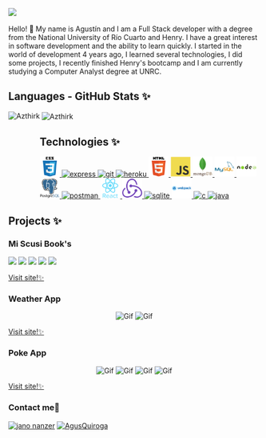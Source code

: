 <p>
  <img src="https://media-exp1.licdn.com/dms/image/D4D16AQGUXdG6nXKZ0g/profile-displaybackgroundimage-shrink_350_1400/0/1665176380399?e=1673481600&v=beta&t=-x5tzzXpp9EtLQZZsaZH6WgKwWIS4V35rzSGRdOg4FA">
</p>

Hello! 👋 My name is Agustín and I am a Full Stack developer with a degree from the National University of Río Cuarto and Henry. I have a great interest in software development and the ability to learn quickly. I started in the world of development 4 years ago, I learned several technologies, I did some projects, I recently finished Henry's bootcamp and I am currently studying a Computer Analyst degree at UNRC.

## Languages - GitHub Stats ✨

<p><img height="150em" align="left" src="https://github-readme-stats.vercel.app/api/top-langs?username=Azthirk&show_icons=true&theme=dark&locale=en&layout=compact" alt="Azthirk" /></p>

<p>&nbsp;<img align="center" height="150em" src="https://github-readme-stats.vercel.app/api?username=Azthirk&show_icons=true&theme=dark&locale=en" alt="Azthirk" /></p>

## Technologies ✨

<p align="left"> <a href="https://www.w3schools.com/css/" target="_blank" rel="noreferrer"> <img src="https://raw.githubusercontent.com/devicons/devicon/master/icons/css3/css3-original-wordmark.svg" alt="css3" width="40" height="40"/> </a> <a href="https://expressjs.com" target="_blank" rel="noreferrer"> <img src="https://i.imgur.com/xrlM7cM.png" alt="express" width="90" height="40"/> </a> <a href="https://git-scm.com/" target="_blank" rel="noreferrer"> <img src="https://www.vectorlogo.zone/logos/git-scm/git-scm-icon.svg" alt="git" width="40" height="40"/> </a> <a href="https://heroku.com" target="_blank" rel="noreferrer"> <img src="https://www.vectorlogo.zone/logos/heroku/heroku-icon.svg" alt="heroku" width="40" height="40"/> </a> <a href="https://www.w3.org/html/" target="_blank" rel="noreferrer"> <img src="https://raw.githubusercontent.com/devicons/devicon/master/icons/html5/html5-original-wordmark.svg" alt="html5" width="40" height="40"/> </a> <a href="https://developer.mozilla.org/en-US/docs/Web/JavaScript" target="_blank" rel="noreferrer"> <img src="https://raw.githubusercontent.com/devicons/devicon/master/icons/javascript/javascript-original.svg" alt="javascript" width="40" height="40"/> </a> <a href="https://www.mongodb.com/" target="_blank" rel="noreferrer"> <img src="https://raw.githubusercontent.com/devicons/devicon/master/icons/mongodb/mongodb-original-wordmark.svg" alt="mongodb" width="40" height="40"/> </a> <a href="https://www.mysql.com/" target="_blank" rel="noreferrer"> <img src="https://raw.githubusercontent.com/devicons/devicon/master/icons/mysql/mysql-original-wordmark.svg" alt="mysql" width="40" height="40"/> </a> <a href="https://nodejs.org" target="_blank" rel="noreferrer"> <img src="https://raw.githubusercontent.com/devicons/devicon/master/icons/nodejs/nodejs-original-wordmark.svg" alt="nodejs" width="40" height="40"/> </a> <a href="https://www.postgresql.org" target="_blank" rel="noreferrer"> <img src="https://raw.githubusercontent.com/devicons/devicon/master/icons/postgresql/postgresql-original-wordmark.svg" alt="postgresql" width="40" height="40"/> </a> <a href="https://postman.com" target="_blank" rel="noreferrer"> <img src="https://www.vectorlogo.zone/logos/getpostman/getpostman-icon.svg" alt="postman" width="40" height="40"/> </a> <a href="https://reactjs.org/" target="_blank" rel="noreferrer"> <img src="https://raw.githubusercontent.com/devicons/devicon/master/icons/react/react-original-wordmark.svg" alt="react" width="40" height="40"/> </a> <a href="https://redux.js.org" target="_blank" rel="noreferrer"> <img src="https://raw.githubusercontent.com/devicons/devicon/master/icons/redux/redux-original.svg" alt="redux" width="40" height="40"/> </a> <a href="https://www.sqlite.org/" target="_blank" rel="noreferrer"> <img src="https://www.vectorlogo.zone/logos/sqlite/sqlite-icon.svg" alt="sqlite" width="40" height="40"/> </a> <a href="https://webpack.js.org" target="_blank" rel="noreferrer"> <img src="https://raw.githubusercontent.com/devicons/devicon/d00d0969292a6569d45b06d3f350f463a0107b0d/icons/webpack/webpack-original-wordmark.svg" alt="webpack" width="40" height="40"/> <img src="https://cdn.icon-icons.com/icons2/2415/PNG/512/c_original_logo_icon_146611.png" alt="c" width="40" height="40"/>
<img src="https://cdn-icons-png.flaticon.com/512/5968/5968282.png" alt="java" width="40" height="40"/> </a> </p>

## Projects ✨


### Mi Scusi Book's
<p>
  <a href="https://mi-scusi-books.vercel.app/"><img width="45%" src="https://i.imgur.com/ZoHuxEe.png"></a>
  <a href="https://mi-scusi-books.vercel.app/login"><img width="45%" src="https://i.imgur.com/R4YY5mA.png"></a>
  <a href="https://mi-scusi-books.vercel.app"><img width="45%" src="https://i.imgur.com/gteM2O0.png"></a>
  <a href="https://mi-scusi-books.vercel.app/book_details/635c7df4633c6074cec33389"><img width="45%" src="https://i.imgur.com/W4JbiBA.png"></a>
  <a href="https://mi-scusi-books.vercel.app"><img width="45%" src="https://i.imgur.com/hLMliOY.png"></a>
</p>
<a href="https://mi-scusi-books.vercel.app/">Visit site!✨</a>

### Weather App
<p align="center">
  <img width="45%" src="https://i.imgur.com/Yj7Vvhe.png" alt="Gif" />
 <img width="45%" src="https://i.imgur.com/yvCGhvq.png" alt="Gif" />
</p>
<a href="https://github.com/Azthirk/WeatherAppMain">Visit site!✨</a>

### Poke App
<p align="center">
  <img width="45%" src="https://i.imgur.com/RO4kEFm.png" alt="Gif" />
  <img width="45%" src="https://i.imgur.com/6EX6Cd3.png" alt="Gif" />
  <img width="45%" src="https://i.imgur.com/ssj2Wa7.png" alt="Gif" />
  <img width="45%" src="https://i.imgur.com/rnCncIT.png" alt="Gif" />
</p>
<a href="https://client-deploy-sigma.vercel.app/">Visit site!✨</a>

### Contact me💼

<p align="left">
<a href="mailto:agustinnicolas12340@gmail.com" target="blank"><img align="center" src="https://upload.wikimedia.org/wikipedia/commons/thumb/7/7e/Gmail_icon_%282020%29.svg/1280px-Gmail_icon_%282020%29.svg.png"  alt="jano nanzer" height="28" width="32" /></a>
<a href="https://www.linkedin.com/in/agustín-quiroga-b8325922b" target="blank"><img align="center" src="https://raw.githubusercontent.com/rahuldkjain/github-profile-readme-generator/master/src/images/icons/Social/linked-in-alt.svg" alt="AgusQuiroga" height="30" width="40" margin="10"  /></a>
</p>




